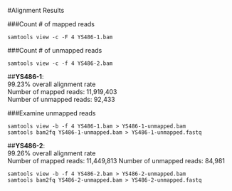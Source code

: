 #Alignment Results

###Count # of mapped reads
```
samtools view -c -F 4 YS486-1.bam
```

###Count # of unmapped reads
```
samtools view -c -f 4 YS486-2.bam
```

##__YS486-1__:  
99.23% overall alignment rate  
Number of mapped reads: 11,919,403  
Number of unmapped reads: 92,433

###Examine unmapped reads
```
samtools view -b -f 4 YS486-1.bam > YS486-1-unmapped.bam
samtools bam2fq YS486-1-unmapped.bam > YS486-1-unmapped.fastq
```

##__YS486-2__:  
99.26% overall alignment rate  
Number of mapped reads: 11,449,813
Number of unmapped reads: 84,981  

```
samtools view -b -f 4 YS486-2.bam > YS486-2-unmapped.bam
samtools bam2fq YS486-2-unmapped.bam > YS486-2-unmapped.fastq
```
